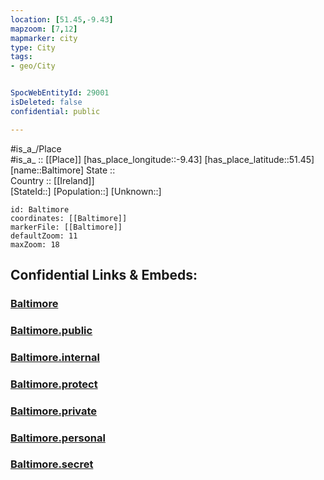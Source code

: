 ```yaml
---
location: [51.45,-9.43] 
mapzoom: [7,12] 
mapmarker: city 
type: City
tags:
- geo/City


SpocWebEntityId: 29001
isDeleted: false
confidential: public

---
```

#is_a_/Place  
#is_a_ :: [[Place]] 
[has_place_longitude::-9.43] 
[has_place_latitude::51.45] 
[name::Baltimore] 
State ::  
Country :: [[Ireland]]  
[StateId::] 
[Population::] 
[Unknown::] 


```leaflet
id: Baltimore
coordinates: [[Baltimore]] 
markerFile: [[Baltimore]] 
defaultZoom: 11 
maxZoom: 18
```


## Confidential Links & Embeds: 

### [Baltimore](/_Standards/Earth/Continent/Europe/Europe~North/Ireland/City/Baltimore.md) 

### [Baltimore.public](/_public/Earth/Continent/Europe/Europe~North/Ireland/City/Baltimore.public.md) 

### [Baltimore.internal](/_internal/Earth/Continent/Europe/Europe~North/Ireland/City/Baltimore.internal.md) 

### [Baltimore.protect](/_protect/Earth/Continent/Europe/Europe~North/Ireland/City/Baltimore.protect.md) 

### [Baltimore.private](/_private/Earth/Continent/Europe/Europe~North/Ireland/City/Baltimore.private.md) 

### [Baltimore.personal](/_personal/Earth/Continent/Europe/Europe~North/Ireland/City/Baltimore.personal.md) 

### [Baltimore.secret](/_secret/Earth/Continent/Europe/Europe~North/Ireland/City/Baltimore.secret.md)

